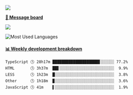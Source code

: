 [![](https://count.getloli.com/get/@SmaIIstars.github.readme)](https://count.getloli.com/)


[**💬 Message board**](https://chat.getloli.com/room/@SmaIIstars.github)

[![](https://chat.getloli.com/room/@SmaIIstars.github/svg?width=600&height=100&limit=20&theme=light&fontSize=14)](https://chat.getloli.com/room/@SmaIIstars.github)


![Most Used Languages](https://github-readme-stats.vercel.app/api/top-langs/?username=SmaIIstars&theme=dark&layout=compact)

<!-- waka-box start -->
#### <a href="https://gist.github.com/e31f5e1b7a15ee54e2fc8fca68aa5e2b" target="_blank">📊 Weekly development breakdown</a>
```text
TypeScript 🕓 28h17m ████████████████████▊░░░░░░ 77.2%
HTML       🕓 3h37m  ██▋░░░░░░░░░░░░░░░░░░░░░░░░  9.9%
LESS       🕓 1h23m  █░░░░░░░░░░░░░░░░░░░░░░░░░░  3.8%
Other      🕓 1h18m  ▉░░░░░░░░░░░░░░░░░░░░░░░░░░  3.6%
JavaScript 🕓 41m    ▌░░░░░░░░░░░░░░░░░░░░░░░░░░  1.9%
```
<!-- Powered by https://github.com/YouEclipse/waka-box-go . -->
<!-- waka-box end -->

